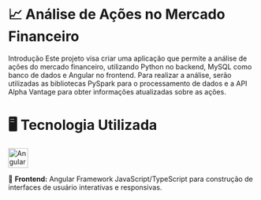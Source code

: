 # 📈  Análise de Ações no Mercado Financeiro
Introdução
Este projeto visa criar uma aplicação que permite a análise de ações do mercado financeiro, utilizando Python no backend, MySQL como banco de dados e Angular no frontend. Para realizar a análise, serão utilizadas as bibliotecas PySpark para o processamento de dados e a API Alpha Vantage para obter informações atualizadas sobre as ações.

# 🖥️ Tecnologia Utilizada
<img src="https://upload.wikimedia.org/wikipedia/commons/thumb/c/cf/Angular_full_color_logo.svg/1280px-Angular_full_color_logo.svg.png" alt="Angular Logo" width="40">

🚀 <b>Frontend:</b> Angular
Framework JavaScript/TypeScript para construção de interfaces de usuário interativas e responsivas.
